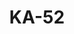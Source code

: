 ---
title: KA-52
category: helicopters
image: ./images/ka-52.png
source: https://uk.wikipedia.org/wiki/%D0%9A%D0%B0-52
---